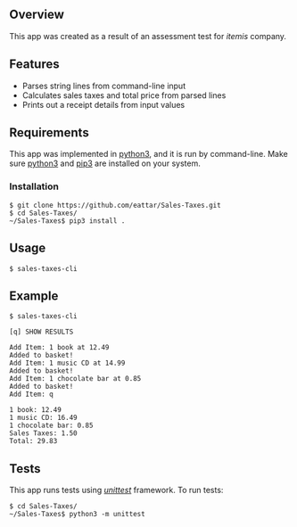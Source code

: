 ## Overview
This app was created as a result of an assessment test for _itemis_ company.
## Features
+ Parses string lines from command-line input
+ Calculates sales taxes and total price from parsed lines
+ Prints out a receipt details from input values
## Requirements
This app was implemented in [python3](https://www.python.org/), and it is run by command-line. Make sure [python3](https://www.python.org/) and [pip3](https://pypi.org/project/pip/) are installed 
on your system.
### Installation

    $ git clone https://github.com/eattar/Sales-Taxes.git
    $ cd Sales-Taxes/
    ~/Sales-Taxes$ pip3 install .

## Usage

    $ sales-taxes-cli
## Example


    $ sales-taxes-cli
    
    [q] SHOW RESULTS
    
    Add Item: 1 book at 12.49
    Added to basket!
    Add Item: 1 music CD at 14.99
    Added to basket!
    Add Item: 1 chocolate bar at 0.85
    Added to basket!
    Add Item: q

    1 book: 12.49
    1 music CD: 16.49
    1 chocolate bar: 0.85
    Sales Taxes: 1.50
    Total: 29.83
## Tests
This app runs tests using _[unittest](https://docs.python.org/3/library/unittest.html)_ framework. To run tests:

    $ cd Sales-Taxes/
    ~/Sales-Taxes$ python3 -m unittest
